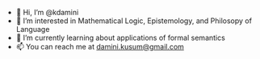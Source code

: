 - 👋 Hi, I’m @kdamini
- 👀 I’m interested in Mathematical Logic, Epistemology, and Philosopy of Language 
- 🌱 I’m currently learning about applications of formal semantics
- 📫 You can reach me at damini.kusum@gmail.com

<!---
kdamini/kdamini is a ✨ special ✨ repository because its `README.md` (this file) appears on your GitHub profile.
You can click the Preview link to take a look at your changes.
--->
